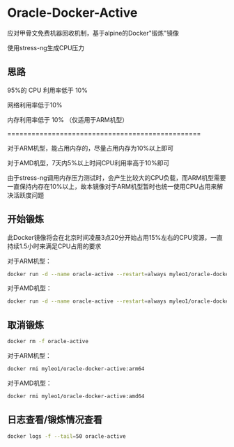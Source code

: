 # Oracle-Docker-Active

应对甲骨文免费机器回收机制，基于alpine的Docker"锻炼"镜像

使用stress-ng生成CPU压力

## 思路

95%的 CPU 利用率低于 10%

网络利用率低于10%

内存利用率低于 10% （仅适用于ARM机型）

================================================

对于ARM机型，能占用内存的，尽量占用内存为10%以上即可

对于AMD机型，7天内5%以上时间CPU利用率高于10%即可

由于stress-ng调用内存压力测试时，会产生比较大的CPU负载，而ARM机型需要一直保持内存在10%以上，故本镜像对于ARM机型暂时也统一使用CPU占用来解决活跃度问题

## 开始锻炼

此Docker镜像将会在北京时间凌晨3点20分开始占用15%左右的CPU资源，一直持续1.5小时来满足CPU占用的要求

对于ARM机型：

```bash
docker run -d --name oracle-active --restart=always myleo1/oracle-docker-active:arm64
```

对于AMD机型：

```bash
docker run -d --name oracle-active --restart=always myleo1/oracle-docker-active:amd64
```

## 取消锻炼

```bash
docker rm -f oracle-active
```

对于ARM机型：

```bash
docker rmi myleo1/oracle-docker-active:arm64
```

对于AMD机型：

```bash
docker rmi myleo1/oracle-docker-active:amd64
```



## 日志查看/锻炼情况查看

```bash
docker logs -f --tail=50 oracle-active
```

